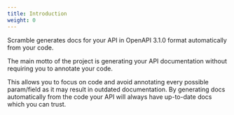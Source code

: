 ```yaml
---
title: Introduction
weight: 0
---
```

Scramble generates docs for your API in OpenAPI 3.1.0 format automatically from your code.

The main motto of the project is generating your API documentation without requiring you to annotate your code.

This allows you to focus on code and avoid annotating every possible param/field as it may result in outdated documentation. By generating docs automatically from the code your API will always have up-to-date docs which you can trust.
